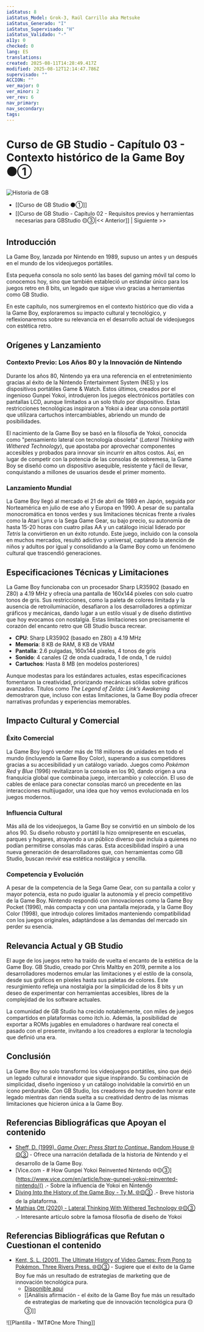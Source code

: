 ```yaml
---
iaStatus: 8
iaStatus_Model: Grok-3, Raúl Carrillo aka Metsuke
iaStatus_Generado: "I"
iaStatus_Supervisado: "H"
iaStatus_Validado: "-"
a11y: 0
checked: 0
lang: ES
translations: 
created: 2025-08-11T14:28:49.417Z
modified: 2025-08-12T12:14:47.786Z
supervisado: ""
ACCION: ""
ver_major: 0
ver_minor: 2
ver_rev: 6
nav_primary: 
nav_secondary: 
tags:
---
```

# Curso de GB Studio - Capítulo 03 - Contexto histórico de la Game Boy ⚫①

![Historia de GB](PublicBrain/_resources/90b3980bba7ddcbbc8cfafbacecce455_MD5.jpg)

* [[Curso de GB Studio ⚫①]]
* [[Curso de GB Studio - Capítulo 02 - Requisitos previos y herramientas necesarias para GBStudio 🟡③|<< Anterior]] | Siguiente >>
## Introducción

La Game Boy, lanzada por Nintendo en 1989, supuso un antes y un después en el mundo de los videojuegos portátiles. 

Esta pequeña consola no solo sentó las bases del gaming móvil tal como lo conocemos hoy, sino que también estableció un estándar único para los juegos retro en 8 bits, un legado que sigue vivo gracias a herramientas como GB Studio. 

En este capítulo, nos sumergiremos en el contexto histórico que dio vida a la Game Boy, exploraremos su impacto cultural y tecnológico, y reflexionaremos sobre su relevancia en el desarrollo actual de videojuegos con estética retro.

## Orígenes y Lanzamiento

### Contexto Previo: Los Años 80 y la Innovación de Nintendo

Durante los años 80, Nintendo ya era una referencia en el entretenimiento gracias al éxito de la Nintendo Entertainment System (NES) y los dispositivos portátiles Game & Watch. Estos últimos, creados por el ingenioso Gunpei Yokoi, introdujeron los juegos electrónicos portátiles con pantallas LCD, aunque limitados a un solo título por dispositivo. Estas restricciones tecnológicas inspiraron a Yokoi a idear una consola portátil que utilizara cartuchos intercambiables, abriendo un mundo de posibilidades.

El nacimiento de la Game Boy se basó en la filosofía de Yokoi, conocida como "pensamiento lateral con tecnología obsoleta" (_Lateral Thinking with Withered Technology_), que apostaba por aprovechar componentes accesibles y probados para innovar sin incurrir en altos costos. Así, en lugar de competir con la potencia de las consolas de sobremesa, la Game Boy se diseñó como un dispositivo asequible, resistente y fácil de llevar, conquistando a millones de usuarios desde el primer momento.

### Lanzamiento Mundial

La Game Boy llegó al mercado el 21 de abril de 1989 en Japón, seguida por Norteamérica en julio de ese año y Europa en 1990. A pesar de su pantalla monocromática en tonos verdes y sus limitaciones técnicas frente a rivales como la Atari Lynx o la Sega Game Gear, su bajo precio, su autonomía de hasta 15-20 horas con cuatro pilas AA y un catálogo inicial liderado por _Tetris_ la convirtieron en un éxito rotundo. Este juego, incluido con la consola en muchos mercados, resultó adictivo y universal, captando la atención de niños y adultos por igual y consolidando a la Game Boy como un fenómeno cultural que trascendió generaciones.

## Especificaciones Técnicas y Limitaciones

La Game Boy funcionaba con un procesador Sharp LR35902 (basado en Z80) a 4.19 MHz y ofrecía una pantalla de 160x144 píxeles con solo cuatro tonos de gris. Sus restricciones, como la paleta de colores limitada y la ausencia de retroiluminación, desafiaron a los desarrolladores a optimizar gráficos y mecánicas, dando lugar a un estilo visual y de diseño distintivo que hoy evocamos con nostalgia. Estas limitaciones son precisamente el corazón del encanto retro que GB Studio busca recrear.

- **CPU**: Sharp LR35902 (basado en Z80) a 4.19 MHz
- **Memoria**: 8 KB de RAM, 8 KB de VRAM
- **Pantalla**: 2.6 pulgadas, 160x144 píxeles, 4 tonos de gris
- **Sonido**: 4 canales (2 de onda cuadrada, 1 de onda, 1 de ruido)
- **Cartuchos**: Hasta 8 MB (en modelos posteriores)

Aunque modestas para los estándares actuales, estas especificaciones fomentaron la creatividad, priorizando mecánicas sólidas sobre gráficos avanzados. Títulos como _The Legend of Zelda: Link’s Awakening_ demostraron que, incluso con estas limitaciones, la Game Boy podía ofrecer narrativas profundas y experiencias memorables.

## Impacto Cultural y Comercial

### Éxito Comercial

La Game Boy logró vender más de 118 millones de unidades en todo el mundo (incluyendo la Game Boy Color), superando a sus competidores gracias a su accesibilidad y un catálogo variado. Juegos como _Pokémon Red_ y _Blue_ (1996) revitalizaron la consola en los 90, dando origen a una franquicia global que combinaba juego, intercambio y colección. El uso de cables de enlace para conectar consolas marcó un precedente en las interacciones multijugador, una idea que hoy vemos evolucionada en los juegos modernos.

### Influencia Cultural

Más allá de los videojuegos, la Game Boy se convirtió en un símbolo de los años 90. Su diseño robusto y portátil la hizo omnipresente en escuelas, parques y hogares, atrayendo a un público diverso que incluía a quienes no podían permitirse consolas más caras. Esta accesibilidad inspiró a una nueva generación de desarrolladores que, con herramientas como GB Studio, buscan revivir esa estética nostálgica y sencilla.

### Competencia y Evolución

A pesar de la competencia de la Sega Game Gear, con su pantalla a color y mayor potencia, esta no pudo igualar la autonomía y el precio competitivo de la Game Boy. Nintendo respondió con innovaciones como la Game Boy Pocket (1996), más compacta y con una pantalla mejorada, y la Game Boy Color (1998), que introdujo colores limitados manteniendo compatibilidad con los juegos originales, adaptándose a las demandas del mercado sin perder su esencia.

## Relevancia Actual y GB Studio

El auge de los juegos retro ha traído de vuelta el encanto de la estética de la Game Boy. GB Studio, creado por Chris Maltby en 2019, permite a los desarrolladores modernos emular las limitaciones y el estilo de la consola, desde sus gráficos en píxeles hasta sus paletas de colores. Este resurgimiento refleja una nostalgia por la simplicidad de los 8 bits y un deseo de experimentar con herramientas accesibles, libres de la complejidad de los software actuales.

La comunidad de GB Studio ha crecido notablemente, con miles de juegos compartidos en plataformas como itch.io. Además, la posibilidad de exportar a ROMs jugables en emuladores o hardware real conecta el pasado con el presente, invitando a los creadores a explorar la tecnología que definió una era.

## Conclusión

La Game Boy no solo transformó los videojuegos portátiles, sino que dejó un legado cultural e innovador que sigue inspirando. Su combinación de simplicidad, diseño ingenioso y un catálogo inolvidable la convirtió en un ícono perdurable. Con GB Studio, los creadores de hoy pueden honrar este legado mientras dan rienda suelta a su creatividad dentro de las mismas limitaciones que hicieron única a la Game Boy.

## Referencias Bibliográficas que Apoyan el contenido

- [Sheff, D. (1999). _Game Over: Press Start to Continue_. Random House  🌐🟡③](https://archive.org/details/0966961706) - Ofrece una narración detallada de la historia de Nintendo y el desarrollo de la Game Boy.
- [Vice.com - # How Gunpei Yokoi Reinvented Nintendo 🌐🟡③](https://www.vice.com/en/article/how-gunpei-yokoi-reinvented-nintendo/() .- Sobre la influencia de Yokoi en Nintendo
- [Diving Into the History of the Game Boy - Ty M. 🌐🟡③](https://www.youtube.com/watch?v=dWJX-o6wI40) .- Breve historia de la plataforma.
- [Mathias Ott (2020) - Lat­er­al Think­ing With With­ered Technology 🌐🟡③](https://matthiasott.com/notes/lateral-thinking-with-withered-technology) .- Interesante artículo sobre la famosa filosofia de diseño de Yokoi

## Referencias Bibliográficas que Refutan o Cuestionan el contenido

- [Kent, S. L. (2001). The Ultimate History of Video Games: From Pong to Pokémon. Three Rivers Press. 🌐🟡③](https://en.wikipedia.org/wiki/The_Ultimate_History_of_Video_Games) - Sugiere que el éxito de la Game Boy fue más un resultado de estrategias de marketing que de innovación tecnológica pura. 
	- [Disponible aqui](https://archive.org/details/ultimatehistoryo0000kent/mode/2up)
	- [[Análisis afirmación - el éxito de la Game Boy fue más un resultado de estrategias de marketing que de innovación tecnológica pura  🟡③]]

![[Plantilla - 1MT#One More Thing]]